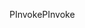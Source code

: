 <span data-ttu-id="14513-101">PInvoke</span><span class="sxs-lookup"><span data-stu-id="14513-101">PInvoke</span></span>